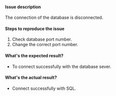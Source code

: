 #### Issue description
 The connection of the database is disconnected.


#### Steps to reproduce the issue

1.  Check database port number.
2.  Change the correct port number.


#### What's the expected result?

- To connect successfully with the database sever.


#### What's the actual result?

- Connect successfully with SQL.



